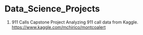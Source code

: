 # Data_Science_Projects
1) 911 Calls Capstone Project 
Analyzing 911 call data from Kaggle. 
https://www.kaggle.com/mchirico/montcoalert
